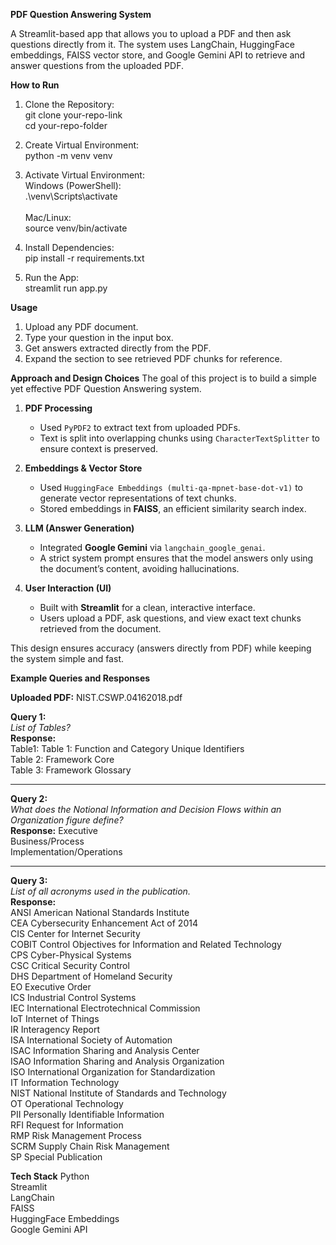 **PDF Question Answering System**

A Streamlit-based app that allows you to upload a PDF and then ask questions directly from it.
The system uses LangChain, HuggingFace embeddings, FAISS vector store, and Google Gemini API to retrieve and answer questions from the uploaded PDF.

**How to Run**
1. Clone the Repository:<br/>
git clone your-repo-link<br/>
cd your-repo-folder<br/>

3. Create Virtual Environment:<br/>
python -m venv venv<br/>

4. Activate Virtual Environment:<br/>
Windows (PowerShell):<br/>
.\venv\Scripts\activate<br/>
<br/>Mac/Linux:<br/>
source venv/bin/activate<br/>

4. Install Dependencies:<br/>
pip install -r requirements.txt<br/>

5. Run the App:<br/>
streamlit run app.py<br/>

**Usage**
1. Upload any PDF document.
2. Type your question in the input box.
3. Get answers extracted directly from the PDF.
4. Expand the section to see retrieved PDF chunks for reference.


**Approach and Design Choices**
The goal of this project is to build a simple yet effective PDF Question Answering system.

1. **PDF Processing**  
   - Used `PyPDF2` to extract text from uploaded PDFs.  
   - Text is split into overlapping chunks using `CharacterTextSplitter` to ensure context is preserved.

2. **Embeddings & Vector Store**  
   - Used `HuggingFace Embeddings (multi-qa-mpnet-base-dot-v1)` to generate vector representations of text chunks.  
   - Stored embeddings in **FAISS**, an efficient similarity search index.

3. **LLM (Answer Generation)**  
   - Integrated **Google Gemini** via `langchain_google_genai`.  
   - A strict system prompt ensures that the model answers only using the document’s content, avoiding hallucinations.

4. **User Interaction (UI)**  
   - Built with **Streamlit** for a clean, interactive interface.  
   - Users upload a PDF, ask questions, and view exact text chunks retrieved from the document.  

This design ensures accuracy (answers directly from PDF) while keeping the system simple and fast.


**Example Queries and Responses**

**Uploaded PDF:** NIST.CSWP.04162018.pdf

**Query 1:**  
*List of Tables?*  
**Response:**  
Table1: Table 1: Function and Category Unique Identifiers<br/>
Table 2: Framework Core<br/>
Table 3: Framework Glossary<br/>

---

**Query 2:**  
*What does the Notional Information and Decision Flows within an Organization figure define?*  
**Response:**
Executive<br/>
Business/Process<br/>
Implementation/Operations<br/>

---

**Query 3:**  
*List of all acronyms used in the publication.*  
**Response:**  
ANSI        American National Standards Institute<br/>
CEA         Cybersecurity Enhancement Act of 2014<br/>
CIS         Center for Internet Security<br/>
COBIT       Control Objectives for Information and Related Technology<br/> 
CPS         Cyber-Physical Systems<br/>
CSC         Critical Security Control<br/>
DHS         Department of Homeland Security<br/> 
EO          Executive Order<br/>
ICS         Industrial Control Systems<br/> 
IEC         International Electrotechnical Commission<br/>
IoT         Internet of Things<br/>
IR          Interagency Report<br/>
ISA         International Society of Automation<br/>
ISAC        Information Sharing and Analysis Center<br/>
ISAO        Information Sharing and Analysis Organization<br/> 
ISO         International Organization for Standardization<br/>
IT          Information Technology<br/>
NIST        National Institute of Standards and Technology<br/> 
OT          Operational Technology<br/>
PII         Personally Identifiable Information<br/> 
RFI         Request for Information<br/>
RMP         Risk Management Process<br/>
SCRM        Supply Chain Risk Management<br/> 
SP          Special Publication<br/>
 
 
 **Tech Stack**
Python<br/>
Streamlit<br/>
LangChain<br/>
FAISS<br/>
HuggingFace Embeddings<br/>
Google Gemini API<br/>
 
 
 
 
 

 
 
 
 
 
 
 
 
 
 
 
 
